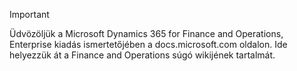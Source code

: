 > [!IMPORTANT]
> Üdvözöljük a Microsoft Dynamics 365 for Finance and Operations, Enterprise kiadás ismertetőjében a docs.microsoft.com oldalon. Ide helyezzük át a Finance and Operations súgó wikijének tartalmát. 

